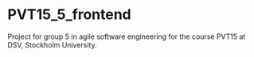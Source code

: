 # PVT15_5_frontend
Project for group 5 in agile software engineering for the course PVT15 at DSV, Stockholm University.
